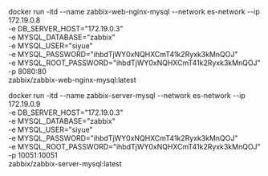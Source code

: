 docker run -itd --name zabbix-web-nginx-mysql --network es-network --ip 172.19.0.8   \
      -e DB_SERVER_HOST="172.19.0.3" \
      -e MYSQL_DATABASE="zabbix" \
      -e MYSQL_USER="siyue" \
      -e MYSQL_PASSWORD="ihbdTjWY0xNQHXCmT41k2Ryxk3kMnQOJ" \
      -e MYSQL_ROOT_PASSWORD="ihbdTjWY0xNQHXCmT41k2Ryxk3kMnQOJ" \
      -p 8080:80 \
      zabbix/zabbix-web-nginx-mysql:latest 

docker run -itd --name zabbix-server-mysql --network es-network --ip 172.19.0.9 \
      -e DB_SERVER_HOST="172.19.0.3" \
      -e MYSQL_DATABASE="zabbix" \
      -e MYSQL_USER="siyue" \
      -e MYSQL_PASSWORD="ihbdTjWY0xNQHXCmT41k2Ryxk3kMnQOJ" \
      -e MYSQL_ROOT_PASSWORD="ihbdTjWY0xNQHXCmT41k2Ryxk3kMnQOJ" \
      -p 10051:10051 \
      zabbix/zabbix-server-mysql:latest
